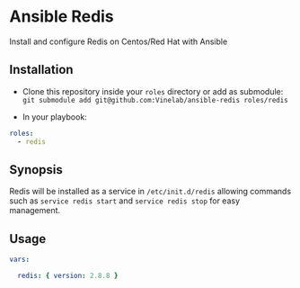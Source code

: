 # Ansible Redis
Install and configure Redis on Centos/Red Hat with Ansible

## Installation
- Clone this repository inside your ```roles``` directory
or add as submodule: `git submodule add git@github.com:Vinelab/ansible-redis roles/redis`

- In your playbook:

```yaml
roles:
  - redis
```

## Synopsis
Redis will be installed as a service in ```/etc/init.d/redis```
allowing commands such as ```service redis start``` and ```service redis stop```
for easy management.

## Usage

```yaml
vars:

  redis: { version: 2.8.8 }
```
